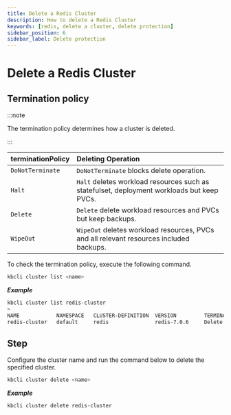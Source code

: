 ```yaml
---
title: Delete a Redis Cluster
description: How to delete a Redis Cluster
keywords: [redis, delete a cluster, delete protection]
sidebar_position: 6
sidebar_label: Delete protection
---
```


# Delete a Redis Cluster

## Termination policy

:::note

The termination policy determines how a cluster is deleted.

:::

| **terminationPolicy**  | **Deleting Operation**                    |
|:--                     | :--                                       |
| `DoNotTerminate`       | `DoNotTerminate` blocks delete operation. |
| `Halt`                 | `Halt` deletes workload resources such as statefulset, deployment workloads but keep PVCs. |
| `Delete`               | `Delete` delete workload resources and PVCs but keep backups. |
| `WipeOut`              | `WipeOut` deletes workload resources, PVCs and all relevant resources included backups. |

To check the termination policy, execute the following command.

```bash
kbcli cluster list <name>
```

***Example***

```bash
kbcli cluster list redis-cluster
>
NAME   	        NAMESPACE	CLUSTER-DEFINITION	VERSION        	TERMINATION-POLICY	STATUS 	     CREATED-TIME
redis-cluster	default  	redis    	        redis-7.0.6	    Delete            	Running	     Apr 10,2023 20:27 UTC+0800
```

## Step

Configure the cluster name and run the command below to delete the specified cluster.

```bash
kbcli cluster delete <name>
```

***Example***

```bash
kbcli cluster delete redis-cluster
```
